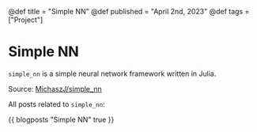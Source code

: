 @def title = "Simple NN"
@def published = "April 2nd, 2023"
@def tags = ["Project"]

# Simple NN

`simple_nn` is a simple neural network framework written in Julia.

Source: [MichaszJ/simple_nn](https://github.com/MichaszJ/simple_nn)

All posts related to `simple_nn`:

{{ blogposts "Simple NN" true }}
